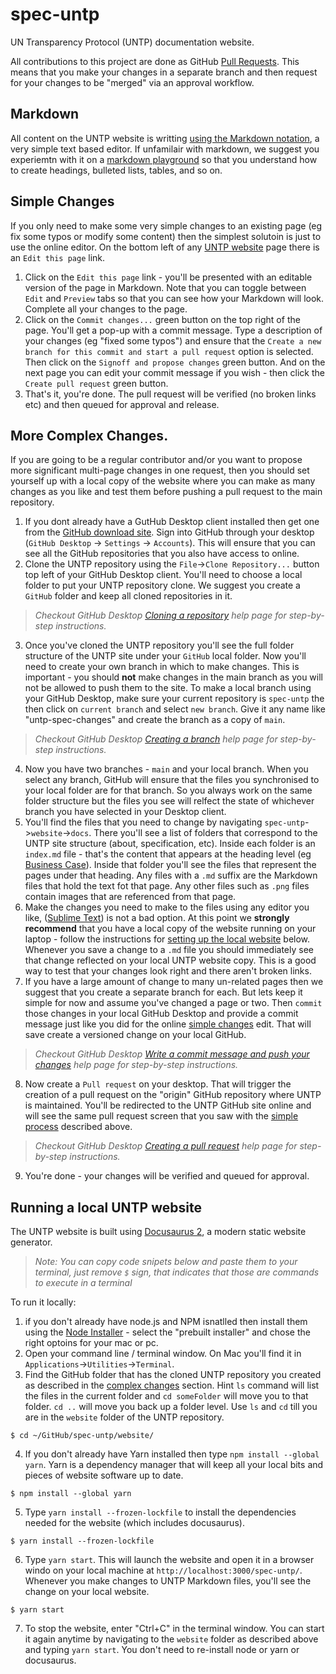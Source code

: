 # spec-untp

UN Transparency Protocol (UNTP) documentation website.

All contributions to this project are done as GitHub [Pull Requests](https://docs.github.com/en/pull-requests/collaborating-with-pull-requests/proposing-changes-to-your-work-with-pull-requests/about-pull-requests). This means that you make your changes in a separate branch and then request for your changes to be "merged" via an approval workflow.

## Markdown

All content on the UNTP website is writting [using the Markdown notation](https://docs.github.com/en/get-started/writing-on-github/getting-started-with-writing-and-formatting-on-github/basic-writing-and-formatting-syntax), a very simple text based editor. If unfamilair with markdown, we suggest you experiemtn with it on a [markdown playground](https://kip2.github.io/MarkdownToHTML/) so that you understand how to create headings, bulleted lists, tables, and so on.

## Simple Changes

If you only need to make some very simple changes to an existing page (eg fix some typos or modify some content) then the simplest solutoin is just to use the online editor. On the bottom left of any [UNTP website](https://uncefact.github.io/spec-untp/docs/about/) page there is an `Edit this page` link.

1. Click on the `Edit this page` link - you'll be presented with an editable version of the page in Markdown. Note that you can toggle between `Edit` and `Preview` tabs so that you can see how your Markdown will look. Complete all your changes to the page.
2. Click on the `Commit changes...` green button on the top right of the page. You'll get a pop-up with a commit message. Type a description of your changes (eg "fixed some typos") and ensure that the `Create a new branch for this commit and start a pull request` option is selected. Then click on the `Signoff and propose changes` green button. And on the next page you can edit your commit message if you wish - then click the `Create pull request` green button.
3. That's it, you're done. The pull request will be verified (no broken links etc) and then queued for approval and release.

## More Complex Changes.

If you are going to be a regular contributor and/or you want to propose more significant multi-page changes in one request, then you should set yourself up with a local copy of the website where you can make as many changes as you like and test them before pushing a pull request to the main repository.

1. If you dont already have a GutHub Desktop client installed then get one from the [GitHub download site](https://desktop.github.com/download/). Sign into GitHub through your desktop (`GitHub Desktop` -> `Settings` -> `Accounts`). This will ensure that you can see all the GitHub repositories that you also have access to online.
2. Clone the UNTP repository using the `File`->`Clone Repository...` button top left of your GitHub Desktop client. You'll need to choose a local folder to put your UNTP repository clone. We suggest you create a `GitHub` folder and keep all cloned repositories in it. 
> *Checkout GitHub Desktop [Cloning a repository](https://docs.github.com/en/desktop/adding-and-cloning-repositories/cloning-and-forking-repositories-from-github-desktop#cloning-a-repository) help page for step-by-step instructions.*
3. Once you've cloned the UNTP repository you'll see the full folder structure of the UNTP site under your `GitHub` local folder. Now you'll need to create your own branch in which to make changes. This is important - you should **not** make changes in the main branch as you will not be allowed to push them to the site. To make a local branch using your GitHub Desktop, make sure your current repository is `spec-untp` the then click on `current branch` and select `new branch`. Give it any name like "untp-spec-changes" and create the branch as a copy of `main`. 
> *Checkout GitHub Desktop [Creating a branch](https://docs.github.com/en/desktop/making-changes-in-a-branch/managing-branches-in-github-desktop#creating-a-branch) help page for step-by-step instructions.*
4. Now you have two branches - `main` and your local branch. When you select any branch, GitHub will ensure that the files you synchronised to your local folder are for that branch. So you always work on the same folder structure but the files you see will relfect the state of whichever branch you have selected in your Desktop client.
5. You'll find the files that you need to change by navigating `spec-untp`->`website`->`docs`. There you'll see a list of folders that correspond to the UNTP site structure (about, specification, etc). Inside each folder is an `index.md` file - that's the content that appears at the heading level (eg [Business Case](https://uncefact.github.io/spec-untp/docs/business-case/)). Inside that folder you'll see the files that represent the pages under that heading. Any files with a `.md` suffix are the Markdown files that hold the text fot that page. Any other files such as `.png` files contain images that are referenced from that page.
6. Make the changes you need to make to the files using any editor you like, ([Sublime Text](https://www.sublimetext.com/download)) is not a bad option. At this point we **strongly recommend** that you have a local copy of the website running on your laptop - follow the instructions for [setting up the local website](running-a-local-untp-website) below. Whenever you save a change to a `.md` file you should immediately see that change reflected on your local UNTP website copy. This is a good way to test that your changes look right and there aren't broken links.
7. If you have a large amount of change to many un-related pages then we suggest that you create a separate branch for each. But lets keep it simple for now and assume you've changed a page or two. Then `commit` those changes in your local GitHub Desktop and provide a commit message just like you did for the online [simple changes](#simple-changes) edit. That will save create a versioned change on your local GitHub.
> *Checkout GitHub Desktop [Write a commit message and push your changes](https://docs.github.com/en/desktop/making-changes-in-a-branch/committing-and-reviewing-changes-to-your-project-in-github-desktop#write-a-commit-message-and-push-your-changes) help page for step-by-step instructions.*
8. Now create a `Pull request` on your desktop. That will trigger the creation of a pull request on the "origin" GitHub repository where UNTP is maintained. You'll be redirected to the UNTP GitHub site online and will see the same pull request screen that you saw with the [simple process](#simple-changes) described above.
> *Checkout GitHub Desktop [Creating a pull request](https://docs.github.com/en/desktop/working-with-your-remote-repository-on-github-or-github-enterprise/creating-an-issue-or-pull-request-from-github-desktop#creating-a-pull-request) help page for step-by-step instructions.*
9. You're done - your changes will be verified and queued for approval.

## Running a local UNTP website

The UNTP website is built using [Docusaurus 2](https://docusaurus.io/), a modern static website generator. 

> *Note: You can copy code snipets below and paste them to your terminal, just remove `$` sign, that indicates that those are commands to execute in a terminal*

To run it locally:

1. if you don't already have node.js and NPM isnatlled then install them using the [Node Installer](https://nodejs.org/en/download/prebuilt-installer) - select the "prebuilt installer" and chose the right optoins for your mac or pc.
2. Open your command line / terminal window. On Mac you'll find it in `Applications`->`Utilities`->`Terminal`.
3. Find the GitHub folder that has the cloned UNTP repository you created as described in the [complex changes](#more-complex-changes) section. Hint `ls` command will list the files in the current folder and `cd someFolder` will move you to that folder. `cd ..` will move you back up a folder level. Use `ls` and `cd` till you are in the `website` folder of the UNTP repository.
```
$ cd ~/GitHub/spec-untp/website/
```
4. If you don't already have Yarn installed then type `npm install --global yarn`. Yarn is a dependency manager that will keep all your local bits and pieces of website software up to date.
```
$ npm install --global yarn
```
5. Type `yarn install --frozen-lockfile` to install the dependencies needed for the website (which includes docusaurus).
```
$ yarn install --frozen-lockfile
```
6. Type `yarn start`. This will launch the website and open it in a browser windo on your local machine at `http://localhost:3000/spec-untp/`. Whenever you make changes to UNTP Markdown files, you'll see the change on your local website.
```
$ yarn start
```
7. To stop the website, enter "Ctrl+C" in the terminal window. You can start it again anytime by navigating to the `website` folder as described above and typing `yarn start`. You don't need to re-install node or yarn or docusaurus.
